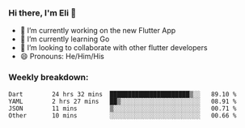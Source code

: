 ### Hi there, I'm Eli 👋
- 🔭 I’m currently working on the new Flutter App
- 🌱 I’m currently learning Go
- 🦄 I’m looking to collaborate with other flutter developers
- 😄 Pronouns: He/Him/His

### Weekly breakdown:
<!--START_SECTION:waka-->

```text
Dart        24 hrs 32 mins  ██████████████████████▒░░   89.10 %
YAML        2 hrs 27 mins   ██▒░░░░░░░░░░░░░░░░░░░░░░   08.91 %
JSON        11 mins         ▒░░░░░░░░░░░░░░░░░░░░░░░░   00.71 %
Other       10 mins         ░░░░░░░░░░░░░░░░░░░░░░░░░   00.66 %
```

<!--END_SECTION:waka-->
